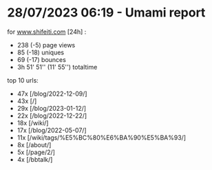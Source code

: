 # 28/07/2023 06:19 - Umami report
for www.shifeiti.com [24h] :

 - 238 (-5) page views
 - 85 (-18) uniques
 - 69 (-17) bounces
 - 3h 51' 51'' (11' 55'') totaltime


top 10 urls:
 - 47x [/blog/2022-12-09/]
 - 43x [/]
 - 29x [/blog/2023-01-12/]
 - 22x [/blog/2022-12-22/]
 - 18x [/wiki/]
 - 17x [/blog/2022-05-07/]
 - 11x [/wiki/tags/%E5%BC%80%E6%BA%90%E5%BA%93/]
 - 8x [/about/]
 - 5x [/page/2/]
 - 4x [/bbtalk/]


